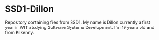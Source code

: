 # SSD1-Dillon
Repository containing files from SSD1.
My name is Dillon currently a first year in WIT studying Software Systems Development. I'm 19 years old and from Kilkenny.
